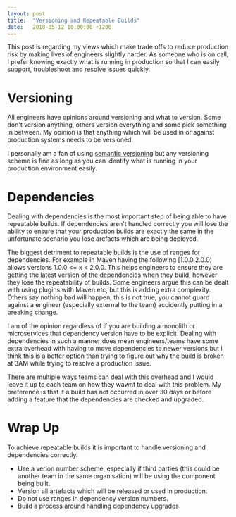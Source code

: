 ```yaml
---
layout: post
title:  "Versioning and Repeatable Builds"
date:   2018-05-12 10:00:00 +1200
---
```

This post is regarding my views which make trade offs to reduce production risk by making lives of engineers slightly harder. As someone who is on call, I prefer knowing exactly what is running in production so that I can easily support, troubleshoot and resolve issues quickly.

# Versioning
All engineers have opinions around versioning and what to version. Some don't version anything, others version everything and some pick something in between. My opinion is that anything which will be used in or against production systems needs to be versioned.

I personally am a fan of using [semantic versioning](https://semver.org/) but any versioning scheme is fine as long as you can identify what is running in your production environment easily.

# Dependencies
Dealing with dependencies is the most important step of being able to have repeatable builds. If dependencies aren't handled correctly you will lose the ability to ensure that your production builds are exactly the same in the unfortunate scenario you lose arefacts which are being deployed.

The biggest detriment to repeatable builds is the use of ranges for dependencies. For example in Maven having the following [1.0.0,2.0.0) allows versions 1.0.0 <= x < 2.0.0. This helps engineers to ensure they are getting the latest version of the dependencies when they build, however they lose the repeatability of builds. Some engineers argue this can be dealt with using plugins with Maven etc, but this is adding extra complexity. Others say nothing bad will happen, this is not true, you cannot guard against a engineer (especially external to the team) accidently putting in a breaking change.

I am of the opinion regardless of if you are building a monolith or microservices that dependency version have to be explicit. Dealing with dependencies in such a manner does mean engineers/teams have some extra overhead with having to move dependencies to newer versions but I think this is a better option than trying to figure out why the build is broken at 3AM while trying to resolve a production issue.

There are multiple ways teams can deal with this overhead and I would leave it up to each team on how they wawnt to deal with this problem. My preference is that if a build has not occurred in over 30 days or before adding a feature that the dependencies are checked and upgraded.

# Wrap Up
To achieve repeatable builds it is important to handle versioning and dependencies correctly.
* Use a verion number scheme, especially if third parties (this could be another team in the same organisation) will be using the component being built.
* Version all artefacts which will be released or used in production.
* Do not use ranges in dependency version numbers.
* Build a process around handling dependency upgrades

